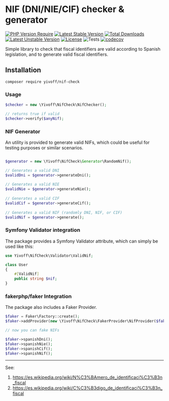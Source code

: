 # NIF (DNI/NIE/CIF) checker & generator

[![PHP Version Require](http://poser.pugx.org/yivoff/spanish-nif/require/php)](https://packagist.org/packages/yivoff/spanish-nif)
[![Latest Stable Version](http://poser.pugx.org/yivoff/spanish-nif/v)](https://packagist.org/packages/yivoff/spanish-nif)
[![Total Downloads](http://poser.pugx.org/yivoff/spanish-nif/downloads)](https://packagist.org/packages/yivoff/spanish-nif)
[![Latest Unstable Version](http://poser.pugx.org/yivoff/spanish-nif/v/unstable)](https://packagist.org/packages/yivoff/spanish-nif)
[![License](http://poser.pugx.org/yivoff/spanish-nif/license)](https://packagist.org/packages/yivoff/spanish-nif)
![Tests](https://github.com/yivi/CommonMarkBundle/actions/workflows/bundle_tests.yaml/badge.svg)
[![codecov](https://codecov.io/gh/yivi/spanish-nif/branch/main/graph/badge.svg?token=YRZLN4CAOR)](https://codecov.io/gh/yivi/spanish-nif)

Simple library to check that fiscal identifiers are valid according to Spanish legislation, and to generate valid fiscal
identifiers.

## Installation

```
composer require yivoff/nif-check
```

### Usage

```php
$checker = new \Yivoff\NifCheck\NifChecker();

// returns true if valid
$checker->verify($anyNif);
```
### NIF Generator

An utility is provided to generate valid NIFs, which could be useful for testing purposes or similar scenarios.

```php

$generator = new \Yivoff\NifCheck\Generator\RandomNif();

// Generates a valid DNI
$validDni = $generator->generateDni();
 
// Generates a valid NIE
$validNie = $generator->generateNie();
 
// Generates a valid CIF
$validCif = $generator->generateCif();
 
// Generates a valid NIF (randomly DNI, NIF, or CIF)
$validNif = $generator->generate();
```

### Symfony Validator integration

The package provides a Symfony Validator attribute, which can simply be used like this:

```php
use Yivoff\NifCheck\Validator\ValidNif;

class User
{
    #[ValidNif]
    public string $nif;
}
```
### fakerphp/faker Integration

The package also includes a Faker Provider.

```php
$faker = Faker\Factory::create();
$faker->addProvider(new \Yivoff\NifCheck\FakerProvider\NifProvider($faker, new \Yivoff\NifCheck\Generator\RandomNif()));

// now you can fake NIFs

$faker->spanishDni();
$faker->spanishNie();
$faker->spanishCif();
$faker->spanishNif();
```

----
See:
1. https://es.wikipedia.org/wiki/N%C3%BAmero_de_identificaci%C3%B3n_fiscal
2. https://es.wikipedia.org/wiki/C%C3%B3digo_de_identificaci%C3%B3n_fiscal
